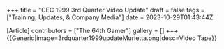 +++
title = "CEC 1999 3rd Quarter Video Update"
draft = false
tags = ["Training, Updates, & Company Media"]
date = 2023-10-29T01:43:44Z

[Article]
contributors = ["The 64th Gamer"]
gallery = []
+++
{{Generic|image=3rdquarter1999updateMurietta.png|desc=Video Tape}}